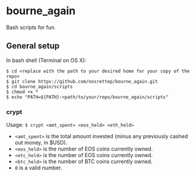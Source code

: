 # bourne_again
Bash scripts for fun.

## General setup
In bash shell (Terminal on OS X):
```
$ cd <replace with the path to your desired home for your copy of the repo>
$ git clone https://github.com/nosrettep/bourne_again.git
$ cd bourne_again/scripts
$ chmod +x *
$ echo "PATH=${PATH}:<path/to/your/repo/bourne_again/scripts"
```
### crypt
Usage: `$ crypt <amt_spent> <eos_held> <eth_held>`
-  `<amt_spent>` is the total amount invested (minus any previously cashed out money, in $USD).
-  `<eos_held>` is the number of EOS coins currently owned.
-  `<etc_held>` is the number of EOS coins currently owned.
-  `<btc_held>` is the number of BTC coins currently owned.
-  `0` is a valid number.
